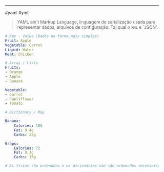 ----
#yaml #yml

>YAML ain't Markup Language, linguagem de serialização usada para representar dados, arquivos de configuração. Tal qual o `XML`  e `JSON'.


```YAML
# Key - Value (Dados na forma mais simples)
Fruit: Apple 
Vegetable: Carrot
Liquid: Water 
Meat: Chicken

# Array / Lists
Fruits:
- Orange 
- Apple 
- Banana

Vegetable:
- Carrot
- Cauliflower
- Tomato

# Dictionary / Map

Banana:
	Calories: 105
	Fat: 0.4g
	Carbs: 28g

Graps:
	Calories: 72
	Fat: 0.3g
	Carbs: 15g

# As listas são ordenadas e os dicionários não são ordenados necessariamente.
```





